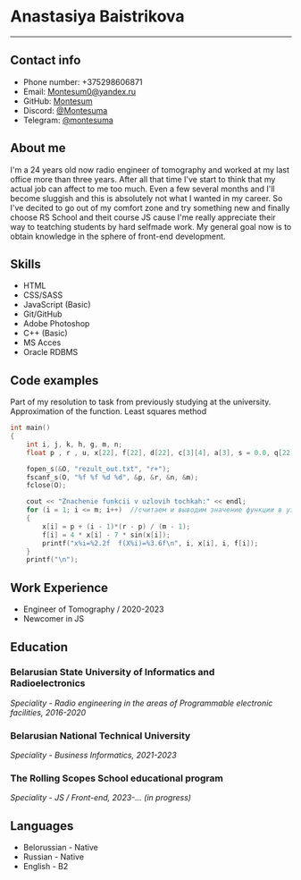 # Anastasiya Baistrikova
---
## Contact info 
 - Phone number: +375298606871
 - Email: Montesum0@yandex.ru
 - GitHub: [Montesum](https://github.com/Montesum)
 - Discord:  [@Montesuma](https://discord.com/channels/@montesuma_.)
 - Telegram: [@montesuma](https://t.me/Montesumo)
## About me
I'm a 24 years old now radio engineer of tomography and worked at my last office more than three years. After all that time I've start to think that my actual job can affect to me too much. Even a few several months and I'll become sluggish and this is absolutely not what I wanted in my career. So I've decited to go out of my comfort zone and try something new and finally choose RS School and theit course JS cause I'me really appreciate their way to teatching students by hard selfmade work. My general goal now is to obtain knowledge in the sphere of front-end development.
## Skills
 - HTML
 - CSS/SASS
 - JavaScript (Basic)
 - Git/GitHub
 - Adobe Photoshop
 - C++ (Basic)
 - MS Acces
 - Oracle RDBMS
## Code examples
Part of my resolution to task from previously studying at the university. Approximation of the function. Least squares method
```C++
int main()
{
	int i, j, k, h, g, m, n;
	float p , r , u, x[22], f[22], d[22], c[3][4], a[3], s = 0.0, q[22];

	fopen_s(&O, "rezult_out.txt", "r+");
	fscanf_s(O, "%f %f %d %d", &p, &r, &n, &m);
	fclose(O);

	cout << "Znachenie funkcii v uzlovih tochkah:" << endl;
	for (i = 1; i <= m; i++)  //считаем и выводим значение функции в узловых точках
	{
		x[i] = p + (i - 1)*(r - p) / (m - 1);
		f[i] = 4 * x[i] - 7 * sin(x[i]);
		printf("x%i=%2.2f  f(X%i)=%3.6f\n", i, x[i], i, f[i]);
	}
	printf("\n");
```
## Work Experience
 - Engineer of Tomography / 2020-2023
 - Newcomer in JS
## Education
### Belarusian State University of Informatics and Radioelectronics
_Speciality - Radio engineering in the areas of Programmable electronic facilities, 2016-2020_
### Belarusian National Technical University
_Speciality - Business Informatics, 2021-2023_
### The Rolling Scopes School educational program 
_Speciality - JS / Front-end, 2023-... (in progress)_
## Languages
 - Belorussian - Native
 - Russian - Native
 - English - B2
